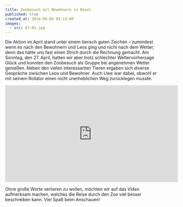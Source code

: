 ```yaml
---
title: Zoobesuch mit Bewohnern in Basel
published: true
created_at: 2014-05-04 01:13:00
images:
  - src: 67-01.jpg
---
```


Die Aktion im April stand unter einem tierisch guten Zeichen – zumindest wenn es nach den Bewohnern und Leos ging und nicht nach dem Wetter, denn das hätte uns fast einen Strich durch die Rechnung gemacht. Am Sonntag, den 27. April, hatten wir aber trotz schlechter Wettervorhersage Glück und konnten den Zoobesuch als Gruppe bei angenehmen Wetter genießen. Neben den vielen interessanten Tieren ergaben sich diverse Gespräche zwischen Leos und Bewohner. Auch Uwe war dabei, obwohl er mit seinem Rollator einen nicht unerheblichen Weg zurücklegen musste.

<iframe
  width="560"
  height="315"
  src="https://www.youtube-nocookie.com/embed/UK6keGDRqdM"
  title="Video zum Zoobesuch"
  frameborder="0"
  allow="accelerometer; autoplay; clipboard-write; encrypted-media; gyroscope; picture-in-picture"
  allowfullscreen
></iframe>

Ohne große Worte verlieren zu wollen, möchten wir auf das Video aufmerksam machen, welches die Reise durch den Zoo viel besser beschreiben kann. Viel Spaß beim Anschauen!

